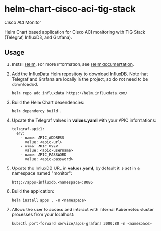 # helm-chart-cisco-aci-tig-stack
Cisco ACI Monitor

Helm Chart based application for Cisco ACI monitoring with TIG Stack (Telegraf, InfluxDB, and Grafana).

## Usage

1. Install [Helm](https://helm.sh). For more information, see [Helm documentation](https://helm.sh/docs/).

2. Add the InfluxData Helm repository to download InfluxDB. Note that Telegraf and Grafana are locally in the project, so do not need to be downloaded:

   ```console
   helm repo add influxdata https://helm.influxdata.com/
   ```
   
3. Build the Helm Chart dependencies:

   ```console
   helm dependency build .
   ```

4. Update the Telegraf values in **values.yaml** with your APIC informations:

   ```console
   telegraf-apic1:
     env:
       - name: APIC_ADDRESS
         value: <apic-url>
       - name: APIC_USER
         value: <apic-username>
       - name: APIC_PASSWORD
         value: <apic-password>
   ```

5. Update the InfluxDB URL in **values.yaml**, by default it is set in a namespace named "monitor":

   ```console
   http://apps-influxdb.<namespace>:8086
   ```
   
6. Build the application:

   ```console
   helm install apps . -n <namespace>
   ```

7. Allows the user to access and interact with internal Kubernetes cluster processes from your localhost:

   ```console
   kubectl port-forward service/apps-grafana 3000:80 -n <namespace>
   ```
